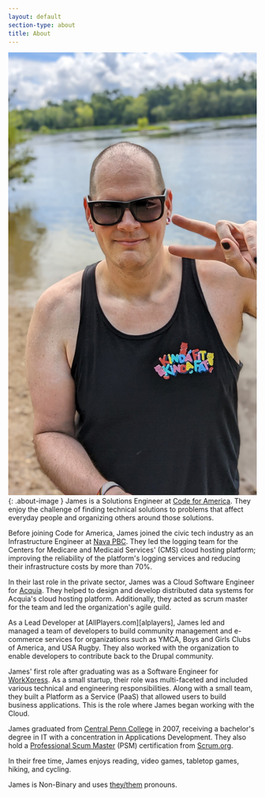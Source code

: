 ```yaml
---
layout: default
section-type: about
title: About
---
```

![James][me]{: .about-image }
James is a Solutions Engineer at [Code for America][cfa]. They enjoy the
challenge of finding technical solutions to problems that affect everyday people
and organizing others around those solutions.

Before joining Code for America, James joined the civic tech industry as an
Infrastructure Engineer at [Nava PBC][nava]. They led the logging team for the
Centers for Medicare and Medicaid Services' (CMS) cloud hosting platform;
improving the reliability of the platform's logging services and reducing their
infrastructure costs by more than 70%.

In their last role in the private sector, James was a Cloud Software Engineer
for [Acquia][acquia]. They helped to design and develop distributed data systems
for Acquia's cloud hosting platform. Additionally, they acted as scrum master
for the team and led the organization's agile guild.

As a Lead Developer at [AllPlayers.com][alplayers], James led and managed a team
of developers to build community management and e-commerce services for
organizations such as YMCA, Boys and Girls Clubs of America, and USA Rugby. They
also worked with the organization to enable developers to contribute back to the
Drupal community.

James' first role after graduating was as a Software Engineer for
[WorkXpress][workxpress]. As a small startup, their role was multi-faceted and
included various technical and engineering responsibilities. Along with a small
team, they built a Platform as a Service (PaaS) that allowed users to build
business applications. This is the role where James began working with the
Cloud.

James graduated from [Central Penn College][centralpenn] in 2007, receiving a
bachelor's degree in IT with a concentration in Applications Development. They
also hold a [Professional Scum Master][psm] (PSM) certification from
[Scrum.org][scrum].

In their free time, James enjoys reading, video games, tabletop games, hiking,
and cycling.

James is Non-Binary and uses [they/them][pronouns] pronouns.

[acquia]: https://www.acquia.com/
[allplayers]: https://www.rankone.com/content/
[centralpenn]: https://www.centralpenn.edu/
[cfa]: https://codeforamerica.org/
[me]: /assets/img/me-about.jpg
[nava]: https://www.navapbc.com/
[pronouns]: https://www.mypronouns.org/they-them
[psm]: https://www.credly.com/badges/da0147a5-1886-40c1-b59a-42daed83daed/public_url
[scrum]: https://www.scrum.org
[workxpress]: https://www.citizendeveloper.com/platform/
